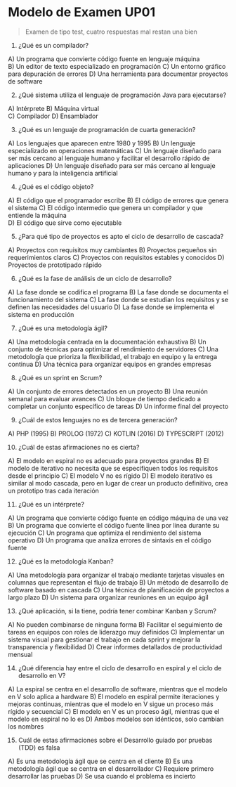 # Modelo de Examen UP01
> Examen de tipo test, cuatro respuestas mal restan una bien

1. ¿Qué es un compilador?

A) Un programa que convierte código fuente en lenguaje máquina  
B) Un editor de texto especializado en programación
C) Un entorno gráfico para depuración de errores
D) Una herramienta para documentar proyectos de software

2. ¿Qué sistema utiliza el lenguaje de programación Java para ejecutarse?  

A) Intérprete
B) Máquina virtual  
C) Compilador
D) Ensamblador

3. ¿Qué es un lenguaje de programación de cuarta generación?

A) Los lenguajes que aparecen entre 1980 y 1995
B) Un lenguaje especializado en operaciones matemáticas
C) Un lenguaje diseñado para ser más cercano al lenguaje humano y facilitar el desarrollo rápido de aplicaciones
D) Un lenguaje diseñado para ser más cercano al lenguaje humano y para la inteligencia artificial

4. ¿Qué es el código objeto?

A) El código que el programador escribe
B) El código de errores que genera el sistema
C) El código intermedio que genera un compilador y que entiende la máquina  
D) El código que sirve como ejecutable

5. ¿Para qué tipo de proyectos es apto el ciclo de desarrollo de cascada? 

A) Proyectos con requisitos muy cambiantes
B) Proyectos pequeños sin requerimientos claros
C) Proyectos con requisitos estables y conocidos
D) Proyectos de prototipado rápido

6. ¿Qué es la fase de análisis de un ciclo de desarrollo?

A) La fase donde se codifica el programa
B) La fase donde se documenta el funcionamiento del sistema
C) La fase donde se estudian los requisitos y se definen las necesidades del usuario
D) La fase donde se implementa el sistema en producción 

7. ¿Qué es una metodología ágil?

A) Una metodología centrada en la documentación exhaustiva
B) Un conjunto de técnicas para optimizar el rendimiento de servidores
C) Una metodología que prioriza la flexibilidad, el trabajo en equipo y la entrega continua
D) Una técnica para organizar equipos en grandes empresas

8. ¿Qué es un sprint en Scrum?

A) Un conjunto de errores detectados en un proyecto
B) Una reunión semanal para evaluar avances
C) Un bloque de tiempo dedicado a completar un conjunto específico de tareas 
D) Un informe final del proyecto

9. ¿Cuál de estos lenguajes no es de tercera generación?

A) PHP (1995)
B) PROLOG (1972)
C) KOTLIN (2016)
D) TYPESCRIPT (2012)

10. ¿Cuál de estas afirmaciones no es cierta?

A) El modelo en espiral no es adecuado para proyectos grandes
B) El modelo de iterativo no necesita que se especifiquen todos los requisitos
desde el principio
C) El modelo V no es rígido
D) El modelo iterativo es similar al modo cascada, pero en lugar de crear un producto definitivo, crea un prototipo tras cada iteración

11. ¿Qué es un intérprete?

A) Un programa que convierte código fuente en código máquina de una vez
B) Un programa que convierte el código fuente línea por línea durante su
ejecución
C) Un programa que optimiza el rendimiento del sistema operativo 
D) Un programa que analiza errores de sintaxis en el código fuente

12. ¿Qué es la metodología Kanban?

A) Una metodología para organizar el trabajo mediante tarjetas visuales en
columnas que representan el flujo de trabajo
B) Un método de desarrollo de software basado en cascada 
C) Una técnica de planificación de proyectos a largo plazo 
D) Un sistema para organizar reuniones en un equipo ágil

13. ¿Qué aplicación, si la tiene, podría tener combinar Kanban y Scrum?

A) No pueden combinarse de ninguna forma
B) Facilitar el seguimiento de tareas en equipos con roles de liderazgo muy definidos
C) Implementar un sistema visual para gestionar el trabajo en cada sprint y mejorar la transparencia y flexibilidad
D) Crear informes detallados de productividad mensual

14. ¿Qué diferencia hay entre el ciclo de desarrollo en espiral y el ciclo de desarrollo en V?

A) La espiral se centra en el desarrollo de software, mientras que el modelo en V solo aplica a hardware
B) El modelo en espiral permite iteraciones y mejoras continuas, mientras que el modelo en V sigue un proceso más rígido y secuencial
C) El modelo en V es un proceso ágil, mientras que el modelo en espiral no lo es
D) Ambos modelos son idénticos, solo cambian los nombres

15) Cuál de estas afirmaciones sobre el Desarrollo guiado por pruebas (TDD) es falsa

A) Es una metodología ágil que se centra en el cliente
B) Es una metodología ágil que se centra en el desarrollador
C) Requiere primero desarrollar las pruebas
D) Se usa cuando el problema es incierto

